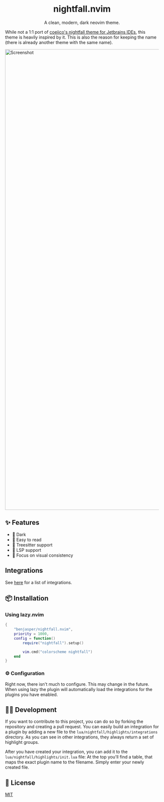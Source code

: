 <div align="center">

# nightfall.nvim

A clean, modern, dark neovim theme.

</div>

While not a 1:1 port of [coeiico's nightfall theme for Jetbrains IDEs](https://github.com/coeiico/jetbrains-nightfall-theme), this theme is heavily inspired by it. 
This is also the reason for keeping the name (there is already another theme with the same name).

<img width="1508" alt="Screenshot" src="assets/preview.png" />

## ✨ Features
- 🌙 Dark
- 📖 Easy to read
- 🌳 Treesitter support
- 🧩 LSP support
- 👀 Focus on visual consistency

## Integrations
See [here](lua/nightfall/highlights/integrations/) for a list of integrations.

## 📦 Installation
### Using lazy.nvim
```lua
{
	"benjasper/nightfall.nvim",
	priority = 1000,
	config = function()
		require("nightfall").setup()

        vim.cmd("colorscheme nightfall")
	end
}
```

### ⚙️ Configuration
Right now, there isn't much to configure. This may change in the future.
When using lazy the plugin will automatically load the integrations for the plugins you have enabled.

## 👷‍♂️ Development
If you want to contribute to this project, you can do so by forking the repository and creating a pull request.
You can easily build an integration for a plugin by adding a new file to the `lua/nightfall/highlights/integrations` directory.
As you can see in other integrations, they always return a set of highlight groups.

After you have created your integration, you can add it to the `lua/nightfall/highlights/init.lua` file:
At the top you'll find a table, that maps the exact plugin name to the filename. Simply enter your newly created file.

## 📝 License
[MIT](LICENSE)

